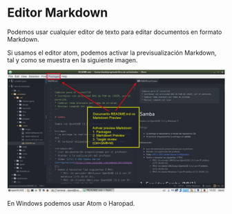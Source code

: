 
# Editor Markdown

Podemos usar cualquier editor de texto para editar documentos en formato Markdown.

Si usamos el editor atom, podemos activar la previsualización Markdown, tal y como se muestra en
la siguiente imagen.

![Atom markdown prewiew](./images/atom-markdown-preview.png)

En Windows podemos usar Atom o Haropad.
